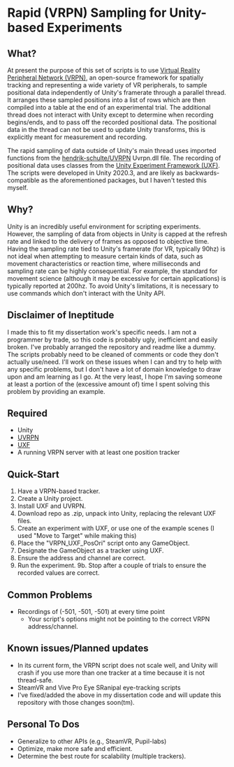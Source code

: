# Rapid (VRPN) Sampling for Unity-based Experiments
## What?
At present the purpose of this set of scripts is to use [Virtual Reality Peripheral Network (VRPN)](https://vrpn.github.io/), an open-source framework for spatially tracking and representing a wide variety of VR peripherals, to sample positional data independently of Unity's framerate through a parallel thread. It arranges these sampled positions into a list of rows which are then compiled into a table at the end of an experimental trial. The additional thread does not interact with Unity except to determine when recording begins/ends, and to pass off the recorded positional data. The positional data in the thread can not be used to update Unity transforms, this is explicitly meant for measurement and recording.

The rapid sampling of data outside of Unity's main thread uses imported functions from the [hendrik-schulte/UVRPN](https://github.com/hendrik-schulte/UVRPN) Uvrpn.dll file. The recording of positional data uses classes from the [Unity Experiment Framework (UXF)](https://github.com/immersivecognition/unity-experiment-framework). The scripts were developed in Unity 2020.3, and are likely as backwards-compatible as the aforementioned packages, but I haven't tested this myself. 

## Why?
Unity is an incredibly useful environment for scripting experiments. However, the sampling of data from objects in Unity is capped at the refresh rate and linked to the delivery of frames as opposed to objective time. Having the sampling rate tied to Unity's framerate (for VR, typically 90hz) is not ideal when attempting to measure certain kinds of data, such as movement characteristics or reaction time, where milliseconds and sampling rate can be highly consequential. For example, the standard for movement science (although it may be excessive for certain applications) is typically reported at 200hz. To avoid Unity's limitations, it is necessary to use commands which don't interact with the Unity API.

## Disclaimer of Ineptitude
I made this to fit my dissertation work's specific needs. I am not a programmer by trade, so this code is probably ugly, inefficient and easily broken. I've probably arranged the repository and readme like a dummy. The scripts probably need to be cleaned of comments or code they don't actually use/need. I'll work on these issues when I can and try to help with any specific problems, but I don't have a lot of domain knowledge to draw upon and am learning as I go. At the very least, I hope I'm saving someone at least a portion of the (excessive amount of) time I spent solving this problem by providing an example.

## Required
* Unity  
* [UVRPN](https://github.com/hendrik-schulte/UVRPN)  
* [UXF](https://github.com/immersivecognition/unity-experiment-framework)  
* A running VRPN server with at least one position tracker  

## Quick-Start
1. Have a VRPN-based tracker.
2. Create a Unity project.
3. Install UXF and UVRPN.
4. Download repo as .zip, unpack into Unity, replacing the relevant UXF files.
5. Create an experiment with UXF, or use one of the example scenes (I used "Move to Target" while making this)
6. Place the "VRPN_UXF_PosOri" script onto any GameObject.
7. Designate the GameObject as a tracker using UXF.
8. Ensure the address and channel are correct.
9. Run the experiment.
    9b. Stop after a couple of trials to ensure the recorded values are correct.


## Common Problems
* Recordings of (-501, -501, -501) at every time point
    * Your script's options might not be pointing to the correct VRPN address/channel.

## Known issues/Planned updates
* In its current form, the VRPN script does not scale well, and Unity will crash if you use more than one tracker at a time because it is not thread-safe.
* SteamVR and Vive Pro Eye SRanipal eye-tracking scripts
* I've fixed/added the above in my dissertation code and will update this repository with those changes soon(tm).

## Personal To Dos
* Generalize to other APIs (e.g., SteamVR, Pupil-labs)
* Optimize, make more safe and efficient.
* Determine the best route for scalability (multiple trackers).
